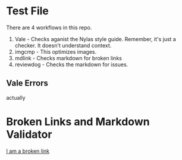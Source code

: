 # Test File

There are 4 workflows in this repo. 

1. Vale - Checks aganist the Nylas style guide. Remember, it's just a checker. It doesn't understand context. 
2. imgcmp - This optimizes images.
3. mdlink - Checks markdown for broken links
4. reviewdog - Checks the markdown for issues.


## Vale Errors
actually

# Broken Links and Markdown Validator
[I am a broken link](https://somelink.com)
